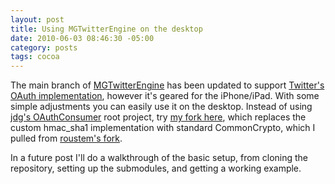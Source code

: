 ```yaml
--- 
layout: post
title: Using MGTwitterEngine on the desktop
date: 2010-06-03 08:46:30 -05:00
category: posts
tags: cocoa
---
```

The main branch of [MGTwitterEngine][1] has been updated to support [Twitter's OAuth implementation][2], however it's geared for the iPhone/iPad.  With some simple adjustments you can easily use it on the desktop.  Instead of using [jdg's OAuthConsumer][3] root project, try [my fork here][4], which replaces the custom hmac_sha1 implementation with standard CommonCrypto, which I pulled from [roustem's fork][5].

In a future post I'll do a walkthrough of the basic setup, from cloning the repository, setting up the submodules, and getting a working example.


[1]: http://github.com/mattgemmell/MGTwitterEngine
[2]: http://dev.twitter.com/pages/auth
[3]: http://github.com/jdg/oauthconsumer
[4]: http://github.com/catsby/oauthconsumer
[5]: http://github.com/roustem/oauthconsumer 
